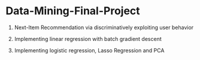 # Data-Mining-Final-Project
1) Next-Item Recommendation via discriminatively exploiting user behavior





2) Implementing linear regression with batch gradient descent




3) Implementing logistic regression, Lasso Regression and PCA
